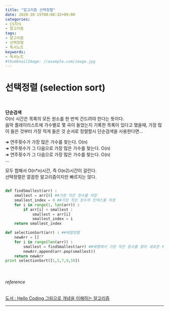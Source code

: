 ```yaml
---
title: "알고리즘 선택정렬"
date: 2020-10-15T00:08:32+09:00
categories:
- CS지식
- 알고리즘
tags:
- 알고리즘
- 선택정렬
- 독서노트
keywords:
- 독서노트
#thumbnailImage: //example.com/image.jpg
---
```


<!--more-->
# 선택정렬 (selection sort)

&nbsp;

**단순검색**   
O(n) 시간은 목록의 모든 원소를 한 번씩 건드려야 한다는 뜻이다.   
음악 플레이리스트에 가수별로 몇 곡이 들었는지 기록한 목록이 있다고 했을때, 가장 많이 들은 것부터 가장 적게 들은 것 순서로 정렬할시 단순검색을 사용한다면...

&#10140; 연주횟수가 가장 많은 가수를 찾는다. O(n)   
&#10140; 연주횟수가 그 다음으로 가장 많은 가수를 찾는다. O(n)   
&#10140; 연주횟수가 그 다음으로 가장 많은 가수를 찾는다. O(n)   
...   

모두 합해서 O(n*n)시간, 즉 O(n2)시간이 걸린다.   
선택정렬은 깔끔한 알고리즘이지만 빠르지는 않다.    


```python

def findSmallest(arr) :
    smallest = arr[0] ##가장 작은 정수를 저장
    smallest_index = 0 ##가장 작은 정수의 인덱스를 저장
    for i in range(1, len(arr)) : 
        if arr[i] < smallest :
            smallest = arr[i]
            smallest_index = i
    return smallest_index

def selectionSort(arr) : ##배열정렬
    newArr = []
    for i in range(len(arr)) :
        smallest = findSmallest(arr) ##배열에서 가장 작은 정수를 찾아 새로운 배열에 추가한다.
        newArr.append(arr.pop(smallest))
    return newArr
print selectionSort([1,5,7,9,10])

```

&nbsp;

###### reference
[도서 : Hello Coding 그림으로 개념을 이해하는 알고리즘](https://book.naver.com/bookdb/book_detail.nhn?bid=11823284)


-----
